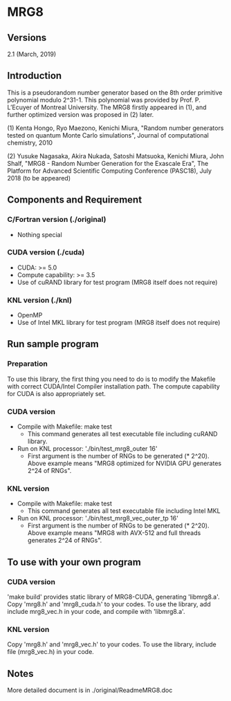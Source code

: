 MRG8
======

## Versions
2.1 (March, 2019)

## Introduction
This is a pseudorandom number generator based on the 8th order primitive polynomial modulo 2^31-1. This polynomial was provided by Prof. P. L’Ecuyer of Montreal University.
The MRG8 firstly appeared in (1), and further optimized version was proposed in (2) later.

(1) Kenta Hongo, Ryo Maezono, Kenichi Miura, "Random number generators tested on quantum Monte Carlo simulations", Journal of computational chemistry, 2010

(2) Yusuke Nagasaka, Akira Nukada, Satoshi Matsuoka, Kenichi Miura, John Shalf, "MRG8 - Random Number Generation for the Exascale Era", The Platform for Advanced Scientific Computing Conference (PASC18), July 2018 (to be appeared)

## Components and Requirement
### C/Fortran version (./original)
 - Nothing special
### CUDA version (./cuda)
 - CUDA: >= 5.0
 - Compute capability: >= 3.5
 - Use of cuRAND library for test program (MRG8 itself does not require)
### KNL version (./knl)
 - OpenMP
 - Use of Intel MKL library for test program (MRG8 itself does not require)

## Run sample program
### Preparation
To use this library, the first thing you need to do is to modify the Makefile with correct CUDA/Intel Compiler installation path. The compute capability for CUDA is also appropriately set.
### CUDA version
 - Compile with Makefile: make test
   - This command generates all test executable file including cuRAND library.
 - Run on KNL processor: './bin/test_mrg8_outer 16'
   - First argument is the number of RNGs to be generated (* 2^20). Above example means "MRG8 optimized for NVIDIA GPU generates 2^24 of RNGs".

### KNL version
 - Compile with Makefile: make test
   - This command generates all test executable file including Intel MKL
 - Run on KNL processor: './bin/test_mrg8_vec_outer_tp 16'
   - First argument is the number of RNGs to be generated (* 2^20). Above example means "MRG8 with AVX-512 and full threads generates 2^24 of RNGs".

## To use with your own program
### CUDA version
'make build' provides static library of MRG8-CUDA, generating 'libmrg8.a'. Copy 'mrg8.h' and 'mrg8_cuda.h' to your codes. To use the library, add include mrg8_vec.h in your code, and compile with 'libmrg8.a'.

### KNL version
Copy 'mrg8.h' and 'mrg8_vec.h' to your codes. To use the library, include file (mrg8_vec.h) in your code.

## Notes
More detailed document is in ./original/ReadmeMRG8.doc

